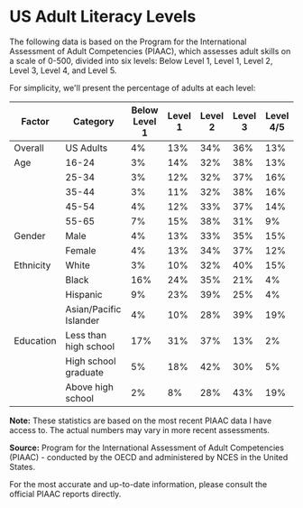 # US Adult Literacy Levels

The following data is based on the Program for the International Assessment of Adult Competencies (PIAAC), which assesses adult skills on a scale of 0-500, divided into six levels: Below Level 1, Level 1, Level 2, Level 3, Level 4, and Level 5.

For simplicity, we'll present the percentage of adults at each level:

| Factor | Category | Below Level 1 | Level 1 | Level 2 | Level 3 | Level 4/5 |
|--------|----------|---------------|---------|---------|---------|-----------|
| Overall | US Adults | 4% | 13% | 34% | 36% | 13% |
| Age | 16-24 | 3% | 14% | 32% | 38% | 13% |
| | 25-34 | 3% | 12% | 32% | 37% | 16% |
| | 35-44 | 3% | 11% | 32% | 38% | 16% |
| | 45-54 | 4% | 12% | 33% | 37% | 14% |
| | 55-65 | 7% | 15% | 38% | 31% | 9% |
| Gender | Male | 4% | 13% | 33% | 35% | 15% |
| | Female | 4% | 13% | 34% | 37% | 12% |
| Ethnicity | White | 3% | 10% | 32% | 40% | 15% |
| | Black | 16% | 24% | 35% | 21% | 4% |
| | Hispanic | 9% | 23% | 39% | 25% | 4% |
| | Asian/Pacific Islander | 4% | 10% | 28% | 39% | 19% |
| Education | Less than high school | 17% | 31% | 37% | 13% | 2% |
| | High school graduate | 5% | 18% | 42% | 30% | 5% |
| | Above high school | 2% | 8% | 28% | 43% | 19% |

**Note:** These statistics are based on the most recent PIAAC data I have access to. The actual numbers may vary in more recent assessments.

**Source:** 
Program for the International Assessment of Adult Competencies (PIAAC) - conducted by the OECD and administered by NCES in the United States.

For the most accurate and up-to-date information, please consult the official PIAAC reports directly.
